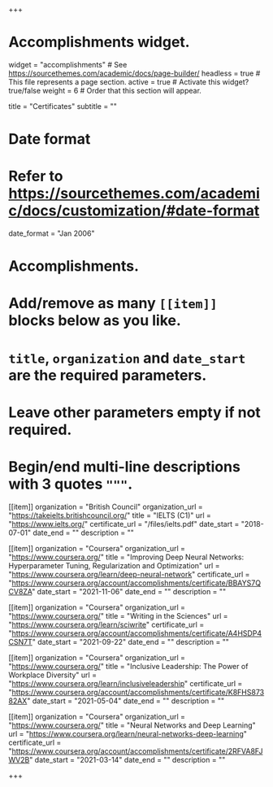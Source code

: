 +++
# Accomplishments widget.
widget = "accomplishments"  # See https://sourcethemes.com/academic/docs/page-builder/
headless = true  # This file represents a page section.
active = true  # Activate this widget? true/false
weight = 6  # Order that this section will appear.

title = "Certificates"
subtitle = ""

# Date format
#   Refer to https://sourcethemes.com/academic/docs/customization/#date-format
date_format = "Jan 2006"

# Accomplishments.
#   Add/remove as many `[[item]]` blocks below as you like.
#   `title`, `organization` and `date_start` are the required parameters.
#   Leave other parameters empty if not required.
#   Begin/end multi-line descriptions with 3 quotes `"""`.

[[item]]
  organization = "British Council"
  organization_url = "https://takeielts.britishcouncil.org/"
  title = "IELTS (C1)"
  url = "https://www.ielts.org/"
  certificate_url = "/files/ielts.pdf"
  date_start = "2018-07-01"
  date_end = ""
  description = ""

[[item]]
  organization = "Coursera"
  organization_url = "https://www.coursera.org/"
  title = "Improving Deep Neural Networks: Hyperparameter Tuning, Regularization and Optimization"
  url = "https://www.coursera.org/learn/deep-neural-network"
  certificate_url = "https://www.coursera.org/account/accomplishments/certificate/BBAYS7QCV8ZA"
  date_start = "2021-11-06"
  date_end = ""
  description = ""
  
[[item]]
  organization = "Coursera"
  organization_url = "https://www.coursera.org/"
  title = "Writing in the Sciences"
  url = "https://www.coursera.org/learn/sciwrite"
  certificate_url = "https://www.coursera.org/account/accomplishments/certificate/A4HSDP4CSN7T"
  date_start = "2021-09-22"
  date_end = ""
  description = ""

[[item]]
  organization = "Coursera"
  organization_url = "https://www.coursera.org/"
  title = "Inclusive Leadership: The Power of Workplace Diversity"
  url = "https://www.coursera.org/learn/inclusiveleadership"
  certificate_url = "https://www.coursera.org/account/accomplishments/certificate/K8FHS87382AX"
  date_start = "2021-05-04"
  date_end = ""
  description = ""

[[item]]
  organization = "Coursera"
  organization_url = "https://www.coursera.org/"
  title = "Neural Networks and Deep Learning"
  url = "https://www.coursera.org/learn/neural-networks-deep-learning"
  certificate_url = "https://www.coursera.org/account/accomplishments/certificate/2RFVA8FJWV2B"
  date_start = "2021-03-14"
  date_end = ""
  description = ""




+++
